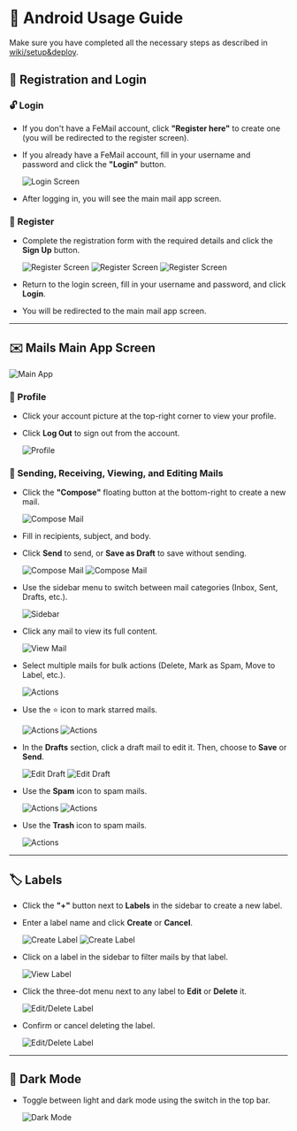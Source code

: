 # 🚀 Android Usage Guide
Make sure you have completed all the necessary steps as described in [wiki/setup&deploy](setup&deploy.md).

## 🔐 Registration and Login

### 🔓 Login
- If you don't have a FeMail account, click **"Register here"** to create one (you will be redirected to the register screen).
- If you already have a FeMail account, fill in your username and password and click the **"Login"** button. 

  ![Login Screen](../assets/login.png)
- After logging in, you will see the main mail app screen.

### 📝 Register
- Complete the registration form with the required details and click the **Sign Up** button.  

  ![Register Screen](../assets/register.png)   ![Register Screen](../assets/register2.png)   ![Register Screen](../assets/register3.png)
- Return to the login screen, fill in your username and password, and click **Login**.
- You will be redirected to the main mail app screen.

---

## ✉️ Mails Main App Screen

  ![Main App](../assets/main.png)

### 👤 Profile
- Click your account picture at the top-right corner to view your profile.
- Click **Log Out** to sign out from the account.  

  ![Profile](../assets/profile.png)

### 📧 Sending, Receiving, Viewing, and Editing Mails

- Click the **"Compose"** floating button at the bottom-right to create a new mail.

  ![Compose Mail](../assets/compose.png)

- Fill in recipients, subject, and body.

- Click **Send** to send, or **Save as Draft** to save without sending.  

  ![Compose Mail](../assets/send1.png)   ![Compose Mail](../assets/send2.png)

- Use the sidebar menu to switch between mail categories (Inbox, Sent, Drafts, etc.).  

  ![Sidebar](../assets/menu.png)

- Click any mail to view its full content.  

  ![View Mail](../assets/fullmail.png)

- Select multiple mails for bulk actions (Delete, Mark as Spam, Move to Label, etc.).  

  ![Actions](../assets/select.png)

- Use the ⭐ icon to mark starred mails.  

  ![Actions](../assets/star1.png)   ![Actions](../assets/star2.png)

- In the **Drafts** section, click a draft mail to edit it. Then, choose to **Save** or **Send**. 

  ![Edit Draft](../assets/draft1.png)   ![Edit Draft](../assets/draft2.png)

- Use the **Spam** icon to spam mails. 

  ![Actions](../assets/spam1.png)   ![Actions](../assets/spam2.png)

- Use the **Trash** icon to spam mails.

  ![Actions](../assets/trash.png)


---

## 🏷️ Labels

- Click the **"+"** button next to **Labels** in the sidebar to create a new label.
- Enter a label name and click **Create** or **Cancel**.  

  ![Create Label](../assets/createLabel.png)   ![Create Label](../assets/label2.png)

- Click on a label in the sidebar to filter mails by that label.  

  ![View Label](../assets/label3.png)

- Click the three-dot menu next to any label to **Edit** or **Delete** it.  

  ![Edit/Delete Label](../assets/label4.png)

- Confirm or cancel deleting the label.  

  ![Edit/Delete Label](../assets/label5.png)

---

## 🌙 Dark Mode

- Toggle between light and dark mode using the switch in the top bar.  

  ![Dark Mode](../assets/darkmode.png)
